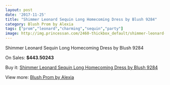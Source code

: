 ```yaml
---
layout: post
date: '2017-11-25'
title: "Shimmer Leonard Sequin Long Homecoming Dress by Blush 9284"
category: Blush Prom by Alexia
tags: ["prom","leonard","charming","sequin","party"]
image: http://img.princessan.com/2460-thickbox_default/shimmer-leonard-sequin-long-homecoming-dress-by-blush-9284.jpg
---
```

Shimmer Leonard Sequin Long Homecoming Dress by Blush 9284

On Sales: **$443.50243**
<a href="https://www.princessan.com/en/blush-prom-by-alexia/1111-shimmer-leonard-sequin-long-homecoming-dress-by-blush-9284.html"><amp-img layout="responsive" width="600" height="600" src="//img.princessan.com/2460-thickbox_default/shimmer-leonard-sequin-long-homecoming-dress-by-blush-9284.jpg" alt="Shimmer Leonard Sequin Long Homecoming Dress by Blush 9284 0" /></a>
<a href="https://www.princessan.com/en/blush-prom-by-alexia/1111-shimmer-leonard-sequin-long-homecoming-dress-by-blush-9284.html"><amp-img layout="responsive" width="600" height="600" src="//img.princessan.com/2461-thickbox_default/shimmer-leonard-sequin-long-homecoming-dress-by-blush-9284.jpg" alt="Shimmer Leonard Sequin Long Homecoming Dress by Blush 9284 1" /></a>

Buy it: [Shimmer Leonard Sequin Long Homecoming Dress by Blush 9284](https://www.princessan.com/en/blush-prom-by-alexia/1111-shimmer-leonard-sequin-long-homecoming-dress-by-blush-9284.html "Shimmer Leonard Sequin Long Homecoming Dress by Blush 9284")

View more: [Blush Prom by Alexia](https://www.princessan.com/en/11-blush-prom-by-alexia "Blush Prom by Alexia")